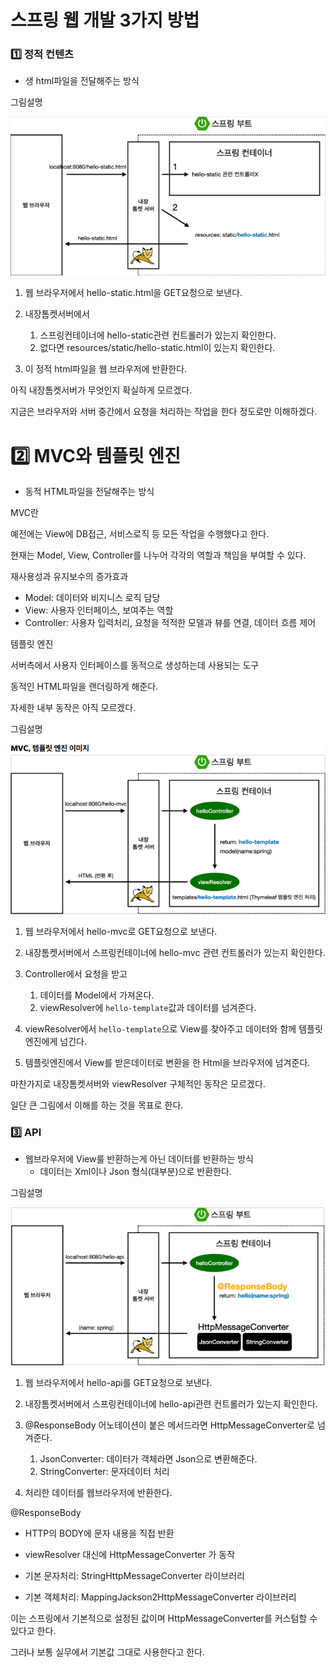 # 스프링 웹 개발 3가지 방법

### 1️⃣ 정적 컨텐츠

- 생 html파일을 전달해주는 방식



그림설명

![image-20230725040038270](img/image-20230725040038270.png)

1. 웹 브라우저에서 hello-static.html을 GET요청으로 보낸다. 

2. 내장톰켓서버에서 
   1. 스프링컨테이너에 hello-static관련 컨트롤러가 있는지 확인한다.
   2. 없다면 resources/static/hello-static.html이 있는지 확인한다.
3. 이 정적 html파일을 웹 브라우저에 반환한다.



아직 내장톰켓서버가 무엇인지 확실하게 모르겠다.

지금은 브라우저와 서버 중간에서 요청을 처리하는 작업을 한다 정도로만 이해하겠다.





# 2️⃣ MVC와 템플릿 엔진

- 동적 HTML파일을 전달해주는 방식



MVC란

예전에는 View에 DB접근, 서비스로직 등 모든 작업을 수행했다고 한다.

현재는 Model, View, Controller를 나누어 각각의 역할과 책임을 부여할 수 있다.

재사용성과 유지보수의 증가효과

- Model: 데이터와 비지니스 로직 담당
- View: 사용자 인터페이스, 보여주는 역할
- Controller: 사용자 입력처리, 요청을 적적한 모델과 뷰를 연결, 데이터 흐름 제어



템플릿 엔진

서버측에서 사용자 인터페이스를 동적으로 생성하는데 사용되는 도구

동적인 HTML파일을 랜더링하게 해준다.

자세한 내부 동작은 아직 모르겠다.



그림설명

![image-20230725042533574](img/image-20230725042533574.png)

1. 웹 브라우저에서 hello-mvc로 GET요청으로 보낸다. 

2. 내장톰켓서버에서 스프링컨테이너에 hello-mvc 관련 컨트롤러가 있는지 확인한다.

3. Controller에서 요청을 받고 
   1. 데이터를 Model에서 가져온다.
   2. viewResolver에 `hello-template`값과 데이터를 넘겨준다.
4. viewResolver에서 `hello-template`으로 View를 찾아주고 데이터와 함께 템플릿엔진에게 넘긴다.
5. 템플릿엔진에서 View를 받은데이터로 변환을 한 Html을 브라우저에 넘겨준다.



마찬가지로 내장톰켓서버와 viewResolver 구체적인 동작은 모르겠다.

일단 큰 그림에서 이해를 하는 것을 목표로 한다.





### 3️⃣ API

- 웹브라우저에 View룰 반환하는게 아닌 데이터를 반환하는 방식
  - 데이터는 Xml이나 Json 형식(대부분)으로 반환한다.



그림설명

![image-20230725050011407](img/image-20230725050011407.png)

1. 웹 브라우저에서 hello-api를 GET요청으로 보낸다. 

2. 내장톰켓서버에서 스프링컨테이너에 hello-api관련 컨트롤러가 있는지 확인한다.
3. @ResponseBody 어노테이션이 붙은 메서드라면 HttpMessageConverter로 넘겨준다.
   1. JsonConverter: 데이터가 객체라면 Json으로 변환해준다.
   2. StringConverter: 문자데이터 처리
4. 처리한 데이터를 웹브라우저에 반환한다.



@ResponseBody

- HTTP의 BODY에 문자 내용을 직접 반환

- viewResolver 대신에 HttpMessageConverter 가 동작
- 기본 문자처리: StringHttpMessageConverter 라이브러리

- 기본 객체처리: MappingJackson2HttpMessageConverter 라이브러리

이는 스프링에서 기본적으로 설정된 값이며  HttpMessageConverter를 커스텀할 수 있다고 한다.

그러나 보통 실무에서 기본값 그대로 사용한다고 한다.